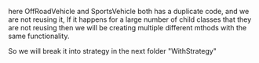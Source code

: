 here OffRoadVehicle and SportsVehicle both has a duplicate code, and we are not reusing it,
If it happens for a large number of child classes that they are not reusing then we will
be creating multiple different mthods with the same functionality.

So we will break it into strategy in the next folder "WithStrategy"